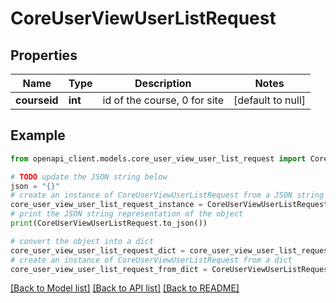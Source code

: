 # CoreUserViewUserListRequest


## Properties

Name | Type | Description | Notes
------------ | ------------- | ------------- | -------------
**courseid** | **int** | id of the course, 0 for site | [default to null]

## Example

```python
from openapi_client.models.core_user_view_user_list_request import CoreUserViewUserListRequest

# TODO update the JSON string below
json = "{}"
# create an instance of CoreUserViewUserListRequest from a JSON string
core_user_view_user_list_request_instance = CoreUserViewUserListRequest.from_json(json)
# print the JSON string representation of the object
print(CoreUserViewUserListRequest.to_json())

# convert the object into a dict
core_user_view_user_list_request_dict = core_user_view_user_list_request_instance.to_dict()
# create an instance of CoreUserViewUserListRequest from a dict
core_user_view_user_list_request_from_dict = CoreUserViewUserListRequest.from_dict(core_user_view_user_list_request_dict)
```
[[Back to Model list]](../README.md#documentation-for-models) [[Back to API list]](../README.md#documentation-for-api-endpoints) [[Back to README]](../README.md)


